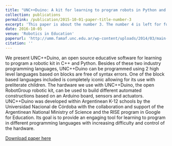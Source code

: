 ```yaml
---
title: "UNC++Duino: A kit for learning to program robots in Python and C++ starting from blocks"
collection: publications
permalink: /publication/2015-10-01-paper-title-number-3
excerpt: 'This paper is about the number 3. The number 4 is left for future work.'
date: 2016-10-05
venue: 'Robotics in Education'
paperurl: 'http://umm.famaf.unc.edu.ar/wp-content/uploads/2014/03/main-1.pdf'
citation: ''
---
```

We present UNC++Duino, an open source educative software for learning to program a robotic kit in C++ and Python. Besides of these two industry programming languages, UNC++Duino can be programmed using 2 high level languages based on blocks are free of syntax errors. One of the block based languages included is completely iconic allowing for its use with preliterate children. The hardware we use with UNC++Duino, the open RobotGroup robotic kit, can be used to build different automated constructions based on an Arduino board, sensors and actuators. UNC++Duino was developed within Argentinean K-12 schools by the Universidad Nacional de Córdoba with the collaboration and support of the Argentinean National Ministry of Science and the RISE program in Google for Education. Its goal is to provide an engaging tool for learning to program in different programming languages with increasing difficulty and control of the hardware.

[Download paper here](http://umm.famaf.unc.edu.ar/wp-content/uploads/2014/03/main-1.pdf)

